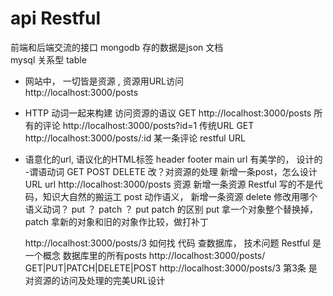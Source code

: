# api  Restful
  前端和后端交流的接口
  mongodb 存的数据是json  文档  
  mysql  关系型  table 
- 网站中， 一切皆是资源 , 资源用URL访问  
  http://localhost:3000/posts
- HTTP 动词一起来构建 访问资源的语议
  GET  http://localhost:3000/posts  所有的评论
  http://localhost:3000/posts?id=1  传统URL 
  GET  http://localhost:3000/posts/:id   某一条评论 restful URL
- 语意化的url, 语议化的HTML标签  header  footer main 
  url 有美学的， 设计的 
-谓语动词  GET POST DELETE    改？对资源的处理
    新增一条post，怎么设计URL
    url http://localhost:3000/posts 资源
    新增一条资源  Restful 写的不是代码，知识大自然的搬运工 
    post  动作语义，  新增一条资源
    delete
    修改用哪个语义动词？   put ？  patch ？
    put  patch 的区别
        put 拿一个对象整个替换掉，
        patch 拿新的对象和旧的对象作比较，做打补丁

    
  http://localhost:3000/posts/3 
  如何找 代码 查数据库， 技术问题
  Restful 是一个概念 数据库里的所有posts 
  http://localhost:3000/posts/
  GET|PUT|PATCH|DELETE|POST  http://localhost:3000/posts/3 第3条 
  是对资源的访问及处理的完美URL设计



